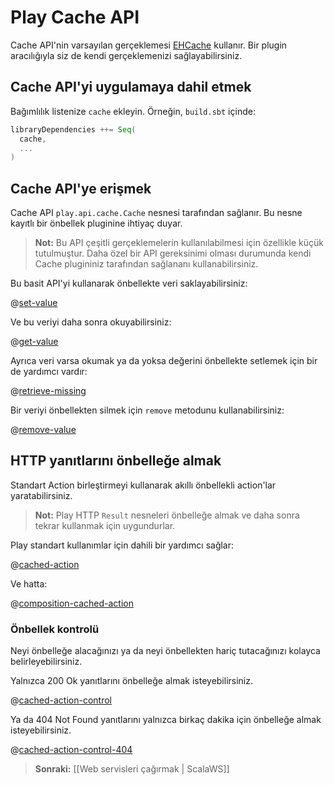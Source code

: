 <!--- Copyright (C) 2009-2013 Typesafe Inc. <http://www.typesafe.com> -->
# Play Cache API

Cache API'nin varsayılan gerçeklemesi [EHCache](http://ehcache.org/) kullanır. Bir plugin aracılığıyla siz de kendi gerçeklemenizi sağlayabilirsiniz.

## Cache API'yi uygulamaya dahil etmek

Bağımlılık listenize `cache` ekleyin. Örneğin, `build.sbt` içinde:

```scala
libraryDependencies ++= Seq(
  cache,
  ...
)
```

## Cache API'ye erişmek

Cache API `play.api.cache.Cache` nesnesi tarafından sağlanır. Bu nesne kayıtlı bir önbellek pluginine ihtiyaç duyar.

> **Not:** Bu API çeşitli gerçeklemelerin kullanılabilmesi için özellikle küçük tutulmuştur. Daha özel bir API gereksinimi olması durumunda kendi Cache plugininiz tarafından sağlananı kullanabilirsiniz.

Bu basit API'yi kullanarak önbellekte veri saklayabilirsiniz:

@[set-value](code/ScalaCache.scala)

Ve bu veriyi daha sonra okuyabilirsiniz:

@[get-value](code/ScalaCache.scala)

Ayrıca veri varsa okumak ya da yoksa değerini önbellekte setlemek için bir de yardımcı vardır:

@[retrieve-missing](code/ScalaCache.scala)

Bir veriyi önbellekten silmek için `remove` metodunu kullanabilirsiniz:

@[remove-value](code/ScalaCache.scala)

## HTTP yanıtlarını önbelleğe almak

Standart Action birleştirmeyi kullanarak akıllı önbellekli action'lar yaratabilirsiniz.

> **Not:** Play HTTP `Result` nesneleri önbelleğe almak ve daha sonra tekrar kullanmak için uygundurlar.

Play standart kullanımlar için dahili bir yardımcı sağlar:

@[cached-action](code/ScalaCache.scala)

Ve hatta:

@[composition-cached-action](code/ScalaCache.scala)

### Önbellek kontrolü

Neyi önbelleğe alacağınızı ya da neyi önbellekten hariç tutacağınızı kolayca belirleyebilirsiniz.

Yalnızca 200 Ok yanıtlarını önbelleğe almak isteyebilirsiniz.

@[cached-action-control](code/ScalaCache.scala)

Ya da 404 Not Found yanıtlarını yalnızca birkaç dakika için önbelleğe almak isteyebilirsiniz.

@[cached-action-control-404](code/ScalaCache.scala)

> **Sonraki:** [[Web servisleri çağırmak | ScalaWS]]
